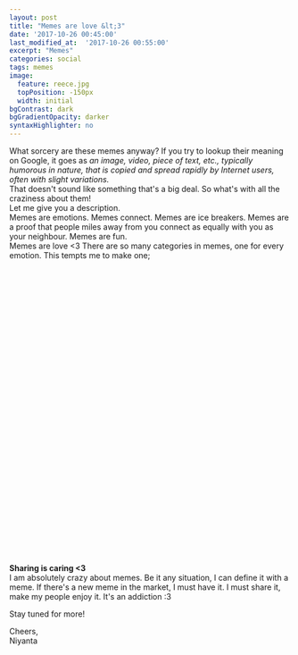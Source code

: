 ```yaml
---
layout: post
title: "Memes are love &lt;3"
date: '2017-10-26 00:45:00'
last_modified_at:  '2017-10-26 00:55:00'
excerpt: "Memes"
categories: social
tags: memes
image:
  feature: reece.jpg
  topPosition: -150px
  width: initial
bgContrast: dark
bgGradientOpacity: darker
syntaxHighlighter: no
---
```


<p>
	What sorcery are these memes anyway? If you try to lookup their meaning on Google, it goes as <i>an image, video, piece of text, etc., typically humorous in nature, that is copied and spread rapidly by Internet users, often with slight variations.</i><br>
	That doesn't sound like something that's a big deal. So what's with all the craziness about them!<br>
	Let me give you a description.<br>
	Memes are emotions. Memes connect. Memes are ice breakers. Memes are a proof that people miles away from you connect as equally with you as your neighbour. Memes are fun.<br>
	Memes are love &lt;3
	There are so many categories in memes, one for every emotion. This tempts me to make one; 
	<div class="img img--fullContainer img--14xLeading" style="background-image: url({{ site.baseurl_posts_img }}one-does-not-simply-create-a-meme-and-not-share-it-with-the-world.jpg); height: 32rem;"></div><br>
	<b>Sharing is caring &lt;3</b><br>
	I am absolutely crazy about memes. Be it any situation, I can define it with a meme. If there's a new meme in the market, I must have it. I must share it, make my people enjoy it. It's an addiction :3
</p>

<p>Stay tuned for more!</p>

<p>
	Cheers,<br>
	Niyanta
</p>
